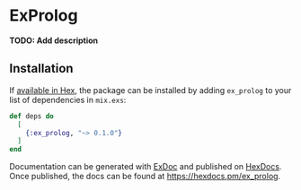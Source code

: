 # ExProlog

**TODO: Add description**

## Installation

If [available in Hex](https://hex.pm/docs/publish), the package can be installed
by adding `ex_prolog` to your list of dependencies in `mix.exs`:

```elixir
def deps do
  [
    {:ex_prolog, "~> 0.1.0"}
  ]
end
```

Documentation can be generated with [ExDoc](https://github.com/elixir-lang/ex_doc)
and published on [HexDocs](https://hexdocs.pm). Once published, the docs can
be found at <https://hexdocs.pm/ex_prolog>.

